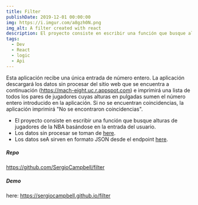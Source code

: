 ```yaml
---
title: Filter
publishDate: 2019-12-01 00:00:00
img: https://i.imgur.com/a8gzh0N.png
img_alt: A filter created with react
description: El proyecto consiste en escribir una función que busque alturas de jugadores de la NBA basándose en la entrada del usuario.
tags:
  - Dev
  - React
  - logic
  - Api
---
```

Esta aplicación recibe una única entrada de número entero. La aplicación descargará los datos sin procesar del sitio web que se encuentra a continuación (<https://mach-eight.uc.r.appspot.com>) e imprimirá una lista de todos los pares de jugadores cuyas alturas en pulgadas sumen el número entero introducido en la aplicación. Si no se encuentran coincidencias, la aplicación imprimirá "No se encontraron coincidencias".

- El proyecto consiste en escribir una función que busque alturas de jugadores de la NBA basándose en la entrada del usuario.
- Los datos sin procesar se toman de [here](https://www.openintro.org/data/index.php?data=nba_heights).
- Los datos seA sirven en formato JSON desde el endpoint [here](https://mach-eight.uc.r.appspot.com/).

##### Repo

<https://github.com/SergioCampbell/filter>

##### Demo

 here: <https://sergiocampbell.github.io/filter>
